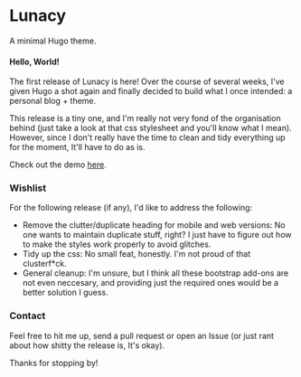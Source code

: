 # Lunacy
A minimal Hugo theme.

#### Hello, World!

The first release of Lunacy is here! Over the course of several weeks, I've given Hugo a shot again and finally decided to build what I once intended: a personal blog + theme.

This release is a tiny one, and I'm really not very fond of the organisation behind (just take a look at that css stylesheet and you'll know what I mean). However, since I don't really have the time to clean and tidy everything up for the moment, It'll have to do as is.

Check out the demo [here](http://christat.me/Lunacy).

### Wishlist

For the following release (if any), I'd like to address the following:

- Remove the clutter/duplicate heading for mobile and web versions: No one wants to maintain duplicate stuff, right? I just have to figure out how to make the styles work properly to avoid glitches.
- Tidy up the css: No small feat, honestly. I'm not proud of that clusterf*ck.
- General cleanup: I'm unsure, but I think all these bootstrap add-ons are not even neccesary, and providing just the required ones would be a better solution I guess.

### Contact

Feel free to hit me up, send a pull request or open an Issue (or just rant about how shitty the release is, It's okay).

Thanks for stopping by!
